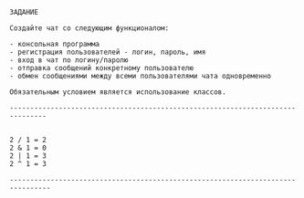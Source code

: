     ЗАДАНИЕ

    Создайте чат со следующим функционалом:

    - консольная программа
    - регистрация пользователей - логин, пароль, имя
    - вход в чат по логину/паролю
    - отправка сообщений конкретному пользователю
    - обмен сообщениями между всеми пользователями чата одновременно
      
    Обязательным условием является использование классов.

    -------------------------------------------------------------------------------

    
    2 / 1 = 2
    2 & 1 = 0
    2 | 1 = 3
    2 ^ 1 = 3

    --------------------------------------------------------------------------------
